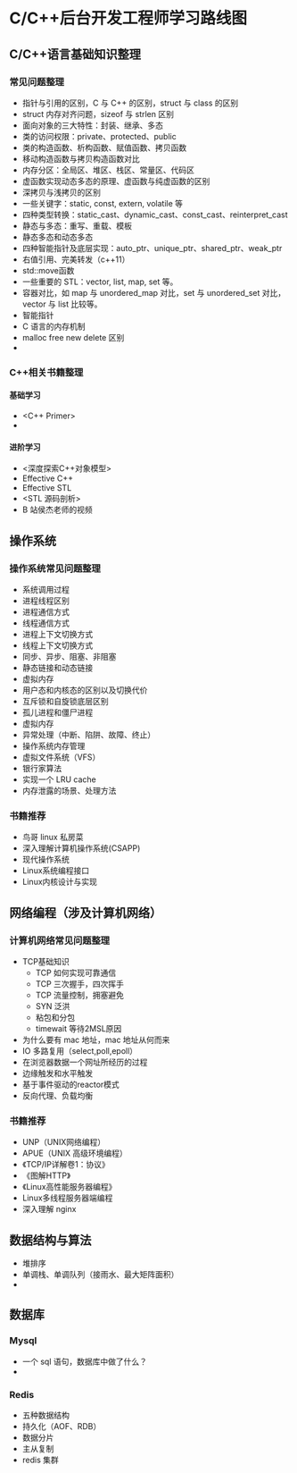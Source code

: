# C/C++后台开发工程师学习路线图

## C/C++语言基础知识整理

### 常见问题整理
- 指针与引用的区别，C 与 C++ 的区别，struct 与 class 的区别
- struct 内存对齐问题，sizeof 与 strlen 区别
- 面向对象的三大特性：封装、继承、多态
- 类的访问权限：private、protected、public
- 类的构造函数、析构函数、赋值函数、拷贝函数
- 移动构造函数与拷贝构造函数对比
- 内存分区：全局区、堆区、栈区、常量区、代码区
- 虚函数实现动态多态的原理、虚函数与纯虚函数的区别
- 深拷贝与浅拷贝的区别
- 一些关键字：static, const, extern, volatile 等
- 四种类型转换：static_cast、dynamic_cast、const_cast、reinterpret_cast
- 静态与多态：重写、重载、模板
- 静态多态和动态多态
- 四种智能指针及底层实现：auto_ptr、unique_ptr、shared_ptr、weak_ptr
- 右值引用、完美转发（c++11）
- std::move函数
- 一些重要的 STL：vector, list, map, set 等。
- 容器对比，如 map 与 unordered_map 对比，set 与 unordered_set 对比，vector 与 list 比较等。
- 智能指针
- C 语言的内存机制
- malloc free new delete 区别
- 

### C++相关书籍整理
#### 基础学习
- <C++ Primer>
- 
#### 进阶学习
- <深度探索C++对象模型>
- Effective C++
- Effective STL
- <STL 源码剖析>
- B 站侯杰老师的视频

## 操作系统

### 操作系统常见问题整理
- 系统调用过程
- 进程线程区别
- 进程通信方式
- 线程通信方式
- 进程上下文切换方式
- 线程上下文切换方式
- 同步、异步、阻塞、非阻塞
- 静态链接和动态链接
- 虚拟内存
- 用户态和内核态的区别以及切换代价
- 互斥锁和自旋锁底层区别
- 孤儿进程和僵尸进程
- 虚拟内存
- 异常处理（中断、陷阱、故障、终止）
- 操作系统内存管理
- 虚拟文件系统（VFS）
- 银行家算法
- 实现一个 LRU cache
- 内存泄露的场景、处理方法

### 书籍推荐
- 鸟哥 linux 私房菜
- 深入理解计算机操作系统(CSAPP)
- 现代操作系统
- Linux系统编程接口
- Linux内核设计与实现

## 网络编程（涉及计算机网络）
### 计算机网络常见问题整理
- TCP基础知识
  -  TCP 如何实现可靠通信
  -  TCP 三次握手，四次挥手
  -  TCP 流量控制，拥塞避免
  -  SYN 泛洪
  -  粘包和分包
  -  timewait 等待2MSL原因
- 为什么要有 mac 地址，mac 地址从何而来
- IO 多路复用（select,poll,epoll）
- 在浏览器数据一个网址所经历的过程
- 边缘触发和水平触发
- 基于事件驱动的reactor模式
- 反向代理、负载均衡

### 书籍推荐
- UNP（UNIX网络编程）
- APUE（UNIX 高级环境编程）
- 《TCP/IP详解卷1：协议》
- 《图解HTTP》
- 《Linux高性能服务器编程》
- Linux多线程服务器端编程
- 深入理解 nginx

## 数据结构与算法
- 堆排序
- 单调栈、单调队列（接雨水、最大矩阵面积）
- 

## 数据库
### Mysql
- 一个 sql 语句，数据库中做了什么？
- 

### Redis
- 五种数据结构
- 持久化（AOF、RDB）
- 数据分片
- 主从复制
- redis 集群





